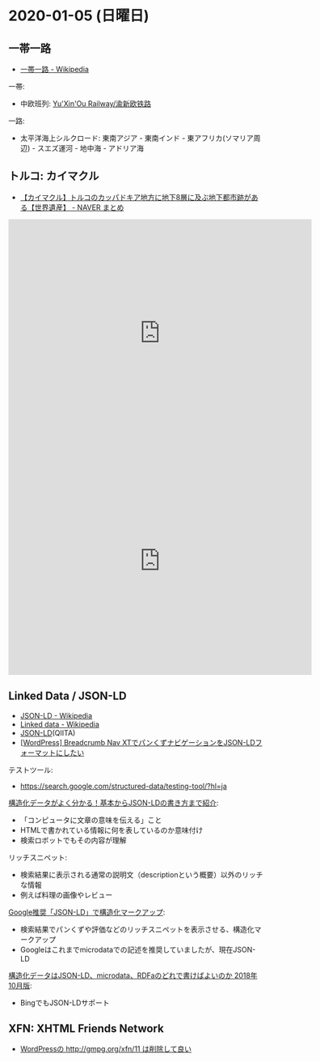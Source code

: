# 2020-01-05 (日曜日)

## 一帯一路 

- [一帯一路 - Wikipedia](https://ja.wikipedia.org/wiki/%E4%B8%80%E5%B8%AF%E4%B8%80%E8%B7%AF)

一帯:

- 中欧班列: [Yu'Xin'Ou Railway/渝新欧铁路](https://en.wikipedia.org/wiki/Chongqing-Xinjiang-Europe_Railway)

一路:

- 太平洋海上シルクロード: 東南アジア - 東南インド -  東アフリカ(ソマリア周辺) - スエズ運河 - 地中海 - アドリア海

## トルコ: カイマクル

- [【カイマクル】トルコのカッパドキア地方に地下8層に及ぶ地下都市跡がある【世界遺産】 - NAVER まとめ](https://matome.naver.jp/odai/2142831553181491801)

<iframe src="https://www.google.com/maps/embed?pb=!1m18!1m12!1m3!1d24992.90862861359!2d34.73779647600588!3d38.461939096956655!2m3!1f0!2f0!3f0!3m2!1i1024!2i768!4f13.1!3m3!1m2!1s0x152a13e9b2edc43f%3A0x5e3ae8a9a1f31892!2z44OI44Or44KzIOODjeODtOOCt-OCp-ODkuODqyBOZXbFn2VoaXIgTWVya2V6LCBLYXltYWtsxLEsIOOCq-OCpOODnuOCr-ODqw!5e0!3m2!1sja!2sjp!4v1578180272071!5m2!1sja!2sjp" width="600" height="450" frameborder="0" style="border:0;" allowfullscreen=""></iframe>

<iframe src="https://www.google.com/maps/embed?pb=!1m18!1m12!1m3!1d75265.5272156194!2d34.74689342219374!3d38.39668011852946!2m3!1f0!2f0!3f0!3m2!1i1024!2i768!4f13.1!3m3!1m2!1s0x152a1a7c88ccbe8d%3A0xb45b687d85add5c1!2zRGVyaW5rdXl1LCBBxJ9jYcWfYXIvRGVyaW5rdXl1L-ODjeODtOOCt-OCp-ODkuODqyDjg4jjg6vjgrM!5e0!3m2!1sja!2sjp!4v1578180419210!5m2!1sja!2sjp" width="600" height="450" frameborder="0" style="border:0;" allowfullscreen=""></iframe>

## Linked Data / JSON-LD

- [JSON-LD - Wikipedia](https://en.wikipedia.org/wiki/JSON-LD)
- [Linked data - Wikipedia](https://en.wikipedia.org/wiki/Linked_data)
- [JSON-LD](https://qiita.com/ikeyasu/items/29b4e12c4c54d415e67a)(QIITA)
- [[WordPress] Breadcrumb Nav XTでパンくずナビゲーションをJSON-LDフォーマットにしたい](https://qiita.com/gatespace/items/01fd296fb0fa77da3ccd) 

テストツール:

- https://search.google.com/structured-data/testing-tool/?hl=ja

[構造化データがよく分かる！基本からJSON-LDの書き方まで紹介](https://qiita.com/wakahara3/items/a0a17d9f96df27ba8dae):

- 「コンピュータに文章の意味を伝える」こと
- HTMLで書かれている情報に何を表しているのか意味付け
- 検索ロボットでもその内容が理解

リッチスニペット:

- 検索結果に表示される通常の説明文（descriptionという概要）以外のリッチな情報
- 例えば料理の画像やレビュー

[Google推奨「JSON-LD」で構造化マークアップ](https://qiita.com/narumana/items/b66969b80cce848b2ddf):

- 検索結果でパンくずや評価などのリッチスニペットを表示させる、構造化マークアップ
- Googleはこれまでmicrodataでの記述を推奨していましたが、現在JSON-LD

[構造化データはJSON-LD、microdata、RDFaのどれで書けばよいのか 2018年10月版](https://qiita.com/studio15/items/5d1c5006261e3e4c8fae):

- BingでもJSON-LDサポート

## XFN: XHTML Friends Network

- [WordPressの http://gmpg.org/xfn/11 は削除して良い](https://sioyaki.com/entry/2017/02/28/081640)
